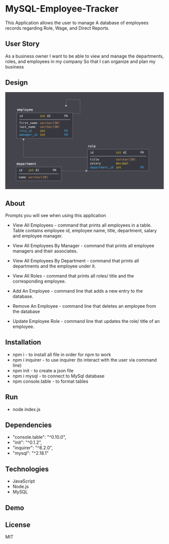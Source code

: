 # MySQL-Employee-Tracker

This Application allows the user to manage A database of employees records regarding Role, Wage, and Direct Reports.

## User Story
As a business owner
I want to be able to view and manage the departments, roles, and employees in my company
So that I can organize and plan my business

## Design

![](schema.png)

## About

Prompts you will see when using this application

* View All Employees - command that prints all employees in a table. Table contains employee id, employee name, title, department, salary and employee manager.

* View All Employees By Manager - command that prints all employee managers and their associates.

* View All Employees By Department - command that prints all departments and the employee under it.

* View All Roles - command that prints all roles/ title and the corresponding employee.

* Add An Employee - command line that adds a new entry to the database.

* Remove An Employee - command line that deletes an employee from the database

* Update Employee Role - command line that updates the role/ title of an employee.

## Installation
* npm i - to install all file in order for npm to work
* npm i inquirer - to use inquirer (to interact with the user via command line)
* npm init - to create a json file
* npm i mysql - to connect to MySql database
* npm console.table - to format tables

## Run 
* node index.js

## Dependencies

* "console.table": "^0.10.0",
* "init": "^0.1.2",
* "inquirer": "^8.2.0",
* "mysql": "^2.18.1"


## Technologies
* JavaScript
* Node.js
* MySQL

## Demo


## License
MIT